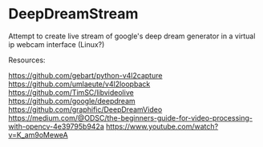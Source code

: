 # DeepDreamStream
Attempt to create live stream of google's deep dream generator in a virtual ip webcam interface (Linux?)

Resources:

https://github.com/gebart/python-v4l2capture
https://github.com/umlaeute/v4l2loopback
https://github.com/TimSC/libvideolive
https://github.com/google/deepdream
https://github.com/graphific/DeepDreamVideo
https://medium.com/@ODSC/the-beginners-guide-for-video-processing-with-opencv-4e39795b942a
https://www.youtube.com/watch?v=K_am9oMeweA
